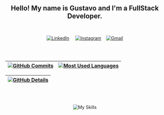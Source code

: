 <h2 align="center">Hello! My name is Gustavo and I'm a FullStack Developer.</h2>

<div align="center">

  <br>
  
[![LinkedIn](https://skillicons.dev/icons?i=linkedin)](https://www.linkedin.com/in/gusthls) &nbsp;&nbsp;&nbsp; [![Instagram](https://skillicons.dev/icons?i=instagram)](https://instagram.com/gusthls) &nbsp;&nbsp; [![Gmail](https://skillicons.dev/icons?i=gmail)](mailto:gustavohls.dev@gmail.com) 

  <br>
  <br>
  
  | [![GitHub Commits](http://github-profile-summary-cards.vercel.app/api/cards/productive-time?username=gusthls&theme=dracula&utcOffset=-3)](https://github.com/vn7n24fzkq/github-profile-summary-cards) | [![Most Used Languages](https://github-readme-stats.vercel.app/api/top-langs?username=gusthls&locale=en&hide_title=false&layout=compact&card_width=320&langs_count=8&theme=dracula&hide_border=false)](https://github.com/anuraghazra/github-readme-stats) |
  | ----------- | ----------- |


  | [![GitHub Details](http://github-profile-summary-cards.vercel.app/api/cards/profile-details?username=gusthls&theme=dracula)](https://github.com/vn7n24fzkq/github-profile-summary-cards) |
  | ----------- |


  <br>
  <br>

  ![My Skills](https://skillicons.dev/icons?i=git,github,python,qt,django,flask,cs,cpp,c,dotnet,java,spring,php,laravel,javascript,react,vue,nodejs,html,css,bootstrap,sqlite,postgres,mysql,docker,pycharm,vscode,visualstudio,eclipse,idea)

</div>
  
